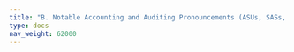 ```yaml
---
title: "B. Notable Accounting and Auditing Pronouncements (ASUs, SASs, SSAEs)"
type: docs
nav_weight: 62000
---
```

